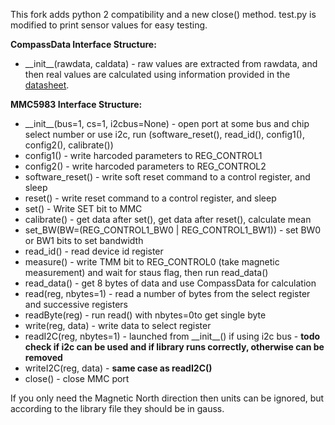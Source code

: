This fork adds python 2 compatibility and a new close() method. test.py is modified to print sensor values for easy testing.

**CompassData Interface Structure:**
+ \_\_init\_\_(rawdata, caldata) - raw values are extracted from rawdata, and then real values are calculated using information provided in the [datasheet](https://www.memsic.com/Public/Uploads/uploadfile/files/20220119/MMC5983MADatasheetRevA.pdf).

**MMC5983 Interface Structure:**
+ \_\_init\_\_(bus=1, cs=1, i2cbus=None) - open port at some bus and chip select number or use i2c, run (software_reset(), read_id(), config1(), config2(), calibrate())
+ config1() - write harcoded parameters to REG_CONTROL1
+ config2() - write harcoded parameters to REG_CONTROL2
+ software_reset() - write soft reset command to a control register, and sleep
+ reset() - write reset command to a control register, and sleep
+ set() - Write SET bit to MMC
+ calibrate() - get data after set(), get data after reset(), calculate mean
+ set_BW(BW=(REG_CONTROL1_BW0 | REG_CONTROL1_BW1)) - set BW0 or BW1 bits to set bandwidth
+ read_id() - read device id register
+ measure() - write TMM bit to REG_CONTROL0 (take magnetic measurement) and wait for staus flag, then run read_data()
+ read_data() - get 8 bytes of data and use CompassData for calculation
+ read(reg, nbytes=1) - read a number of bytes from the select register and successive registers
+ readByte(reg) - run read() with nbytes=0to get single byte
+ write(reg, data) - write data to select register
+ readI2C(reg, nbytes=1) - launched from \_\_init\_\_() if using i2c bus - **todo check if i2c can be used and if library runs correctly, otherwise can be removed**
+ writeI2C(reg, data) - **same case as readI2C()**
+ close() - close MMC port

If you only need the Magnetic North direction then units can be ignored, but according to the library file they should be in gauss.
